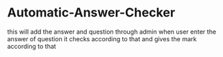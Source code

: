 # Automatic-Answer-Checker
this will add the answer and question through admin
when user enter the answer of question
it checks according to that and gives the mark according to that  
